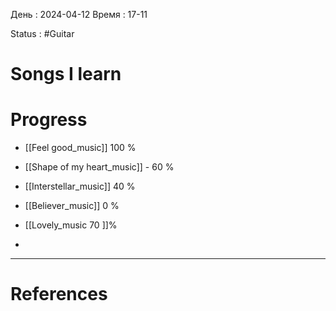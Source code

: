 День : 2024-04-12 
Время : 17-11

Status : #Guitar 


# Songs I learn


# Progress
- [[Feel good_music]] $100$ %
- [[Shape of my heart_music]] - $60$ %
- [[Interstellar_music]] $40$ %
- [[Believer_music]] $0$ %
- [[Lovely_music $70$ ]]%

- 


---
# References